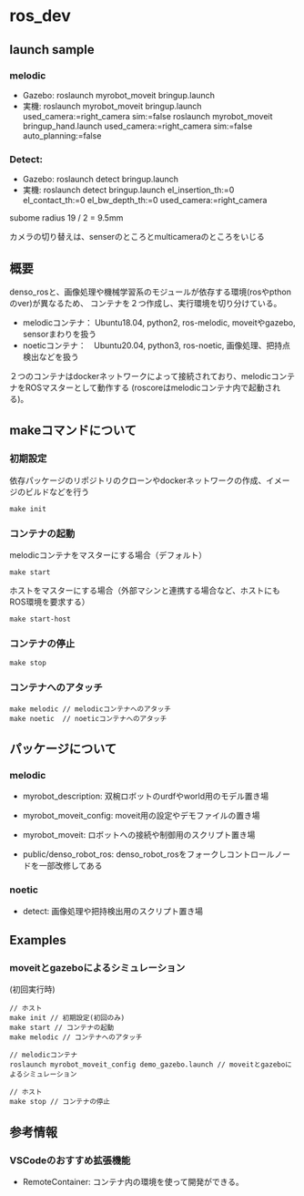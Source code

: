 # ros_dev

## launch sample

<!-- roslaunch myrobot_moveit bringup.launch grasp_only:=true pre_move:=true record_all:=true sim:=false -->
### melodic
- Gazebo:
roslaunch myrobot_moveit bringup.launch
- 実機:
roslaunch myrobot_moveit bringup.launch used_camera:=right_camera sim:=false
roslaunch myrobot_moveit bringup_hand.launch used_camera:=right_camera sim:=false auto_planning:=false

### Detect:
- Gazebo:
roslaunch detect bringup.launch
- 実機:
roslaunch detect bringup.launch el_insertion_th:=0 el_contact_th:=0 el_bw_depth_th:=0 used_camera:=right_camera 

subome radius 19 / 2 = 9.5mm

カメラの切り替えは、senserのところとmulticameraのところをいじる

## 概要
denso_rosと、画像処理や機械学習系のモジュールが依存する環境(rosやpthonのver)が異なるため、
コンテナを２つ作成し、実行環境を切り分けている。

* melodicコンテナ： Ubuntu18.04, python2, ros-melodic, moveitやgazebo, sensorまわりを扱う
* noeticコンテナ：　Ubuntu20.04, python3, ros-noetic, 画像処理、把持点検出などを扱う

２つのコンテナはdockerネットワークによって接続されており、melodicコンテナをROSマスターとして動作する 
(roscoreはmelodicコンテナ内で起動される)。


## makeコマンドについて 
### 初期設定
依存パッケージのリポジトリのクローンやdockerネットワークの作成、イメージのビルドなどを行う
```
make init
```

### コンテナの起動
melodicコンテナをマスターにする場合（デフォルト）
```
make start
```
ホストをマスターにする場合（外部マシンと連携する場合など、ホストにもROS環境を要求する）
```
make start-host
```

### コンテナの停止
```
make stop
```

### コンテナへのアタッチ
```
make melodic // melodicコンテナへのアタッチ
make noetic  // noeticコンテナへのアタッチ
```

## パッケージについて
### melodic
* myrobot_description: 双椀ロボットのurdfやworld用のモデル置き場
* myrobot_moveit_config: moveit用の設定やデモファイルの置き場
* myrobot_moveit: ロボットへの接続や制御用のスクリプト置き場

* public/denso_robot_ros: denso_robot_rosをフォークしコントロールノードを一部改修してある

### noetic
* detect: 画像処理や把持検出用のスクリプト置き場

## Examples
### moveitとgazeboによるシミュレーション
(初回実行時)
```
// ホスト
make init // 初期設定(初回のみ)
make start // コンテナの起動
make melodic // コンテナへのアタッチ
```
```
// melodicコンテナ
roslaunch myrobot_moveit_config demo_gazebo.launch // moveitとgazeboによるシミュレーション
```
```
// ホスト
make stop // コンテナの停止
```

## 参考情報
### VSCodeのおすすめ拡張機能
* RemoteContainer: コンテナ内の環境を使って開発ができる。